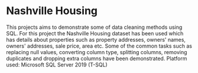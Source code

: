 # Nashville Housing 

This projects aims to demonstrate some of data cleaning methods using SQL.
For this project the Nashville Housing dataset has been used which has details about properties such as property addresses, owners' names, owners' addresses, sale price, area etc.
Some of the common tasks such as replacing null values, converting column type, splitting columns, removing duplicates and dropping extra columns have been demonstrated.
Platform used: Microsoft SQL Server 2019 (T-SQL)
